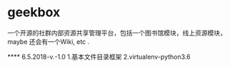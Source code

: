 # geekbox
一个开源的社群内部资源共享管理平台，包括一个图书馆模块，线上资源模块，maybe 还会有一个Wiki, etc .

**** 6.5.2018-v.-1.0
	1.基本文件目录框架
	2.virtualenv-python3.6
